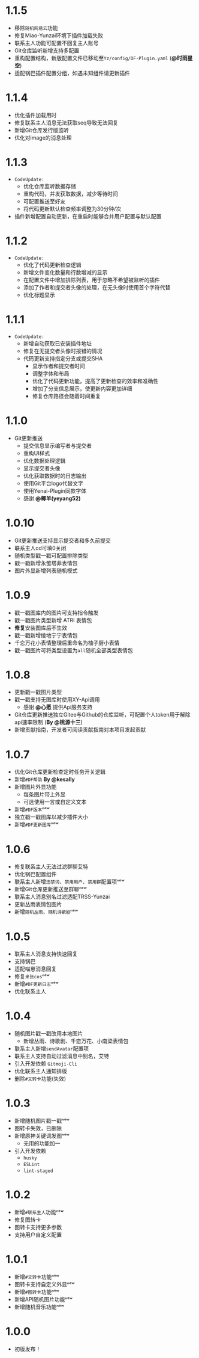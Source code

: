 
# 1.1.5

* 移除`随机网易云`功能
* 修复Miao-Yunzai环境下插件加载失败
* 联系主人功能可配置不回复主人账号
* Git仓库监听新增支持多配置
* 重构配置结构，新版配置文件已移动至`Yz/config/DF-Plugin.yaml` (**@时雨星空**)
* 适配锅巴插件配置分组，如遇未知组件请更新插件

# 1.1.4

* 优化插件加载用时
* 修复联系主人消息无法获取seq导致无法回复
* 新增Git仓库发行版监听
* 优化对image的消息处理

# 1.1.3

* `CodeUpdate:`
  * 优化仓库监听数据存储
  * 重构代码，并发获取数据，减少等待时间
  * 可配置推送至好友
  * 将代码更新默认检查频率调整为30分钟/次
* 插件新增配置自动更新，在重启时能够合并用户配置与默认配置

# 1.1.2

* `CodeUpdate:`
  * 优化了代码更新检查逻辑
  * 新增文件变化数量和行数增减的显示
  * 在配置文件中增加排除列表，用于忽略不希望被监听的插件
  * 添加了作者和提交者头像的处理，在无头像时使用首个字符代替
  * 优化标题显示

# 1.1.1

* `CodeUpdate:`
  * 新增自动获取已安装插件地址
  * 修复在无提交者头像时报错的情况
  * 代码更新支持指定分支或提交SHA
    * 显示作者和提交者时间
    * 调整字体和布局
    * 优化了代码更新功能，提高了更新检查的效率和准确性
    * 增加了分支信息展示，使更新内容更加详细
    * 修复仓库路径会随着时间重复

# 1.1.0

* Git更新推送
  * 提交信息显示编写者与提交者
  * 重构UI样式
  * 优化数据处理逻辑
  * 显示提交者头像
  * 优化获取数据时的日志输出
  * 使用Git平台logo代替文字
  * 使用Yenai-Plugin同款字体
  * 感谢 **@椰羊(yeyang52)**

# 1.0.10

* Git更新推送支持显示提交者和多久前提交
* 联系主人cd可填0关闭
* 随机类型戳一戳可配置排除类型
* 戳一戳新增永雏塔菲表情包
* 图片外显新增列表随机模式

# 1.0.9

* 戳一戳图库内的图片可支持指令触发
* 戳一戳图片类型新增 ATRI 表情包
* **修复**安装图库后不生效
* 戳一戳新增绫地宁宁表情包
* 千恋万花小表情整理后重命名为柚子厨小表情
* 戳一戳图片可将类型设置为`all`随机全部类型表情包

# 1.0.8

* 更新戳一戳图片类型
* 戳一戳支持无图库时使用XY-Api调用
  * 感谢 **@心愿** 提供Api服务支持
* Git仓库更新推送独立Gitee与Github的仓库监听，可配置个人token用于解除api速率限制 (**By @桃源十三**)
* 新增贡献指南，开发者可阅读贡献指南对本项目发起贡献

# 1.0.7

* 优化Git仓库更新检查定时任务开关逻辑
* 新增`#DF帮助` **By @kesally**
* 新增图片外显功能
  * 每条图片带上外显
  * 可选使用一言或自定义文本
* 新增`#DF版本`ⁿᵉʷ
* 独立戳一戳图库以减少插件大小
* 新增`#DF更新图库`ⁿᵉʷ

# 1.0.6

* 修复联系主人无法过滤群聊艾特
* 优化锅巴配置组件
* 联系主人新增`违禁词`、`禁用用户`、`禁用群`配置项ⁿᵉʷ
* 新增Git仓库更新推送至群聊ⁿᵉʷ
* 联系主人消息别名过滤适配TRSS-Yunzai
* 更新丛雨表情包图片
* 新增`随机丛雨`、`随机诗歌剧`ⁿᵉʷ

# 1.0.5

* 联系主人消息支持快速回复
* 支持锅巴
* 适配喵崽消息回复
* 修复`来张cos`ⁿᵉʷ
* 新增`#DF更新日志`ⁿᵉʷ
* 优化联系主人

# 1.0.4

* 随机图片戳一戳改用本地图片
  * 新增丛雨、诗歌剧、千恋万花、小南梁表情包
* 联系主人新增`sendAvatar`配置项
* 联系主人支持自动过滤消息中别名，艾特
* 引入开发依赖 `Gitmoji-Cli`
* 优化联系主人通知排版
* 删除`#文转卡`功能(失效)

# 1.0.3

* 新增随机图片戳一戳ⁿᵉʷ
* 图转卡失效，已删除
* 新增原神关键词发图ⁿᵉʷ
  * 无用的功能加一
* 引入开发依赖
  * `husky`
  * `ESLint`
  * `lint-staged`

# 1.0.2

* 新增`#联系主人`功能ⁿᵉʷ
* 修复图转卡
* 图转卡支持更多参数
* 支持用户自定义配置

# 1.0.1

* 新增`#文转卡`功能ⁿᵉʷ
* 图转卡支持自定义外显ⁿᵉʷ
* 新增`#图转卡`功能ⁿᵉʷ
* 新增API随机图片功能ⁿᵉʷ
* 新增随机音乐功能ⁿᵉʷ

# 1.0.0

* 初版发布！
